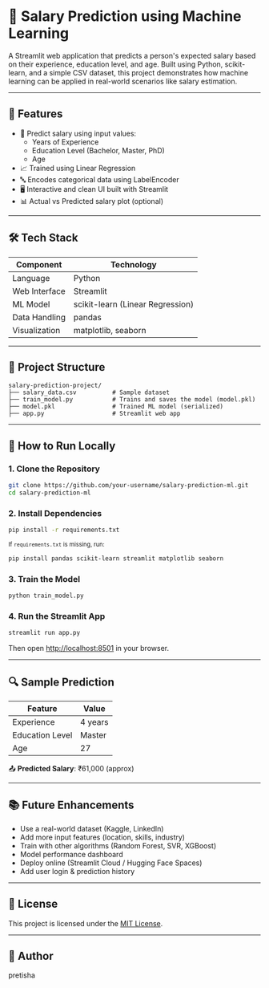 
# 💼 Salary Prediction using Machine Learning

A Streamlit web application that predicts a person's expected salary based on their experience, education level, and age. Built using Python, scikit-learn, and a simple CSV dataset, this project demonstrates how machine learning can be applied in real-world scenarios like salary estimation.

---

## 🚀 Features

- 🎯 Predict salary using input values:
  - Years of Experience
  - Education Level (Bachelor, Master, PhD)
  - Age
- 📈 Trained using Linear Regression
- 🔤 Encodes categorical data using LabelEncoder
- 🖥️ Interactive and clean UI built with Streamlit
- 📊 Actual vs Predicted salary plot (optional)

---

## 🛠️ Tech Stack

| Component      | Technology           |
|----------------|----------------------|
| Language       | Python               |
| Web Interface  | Streamlit            |
| ML Model       | scikit-learn (Linear Regression) |
| Data Handling  | pandas               |
| Visualization  | matplotlib, seaborn  |

---

## 📁 Project Structure

```
salary-prediction-project/
├── salary_data.csv          # Sample dataset
├── train_model.py           # Trains and saves the model (model.pkl)
├── model.pkl                # Trained ML model (serialized)
├── app.py                   # Streamlit web app
```

---

## 🧪 How to Run Locally

### 1. Clone the Repository

```bash
git clone https://github.com/your-username/salary-prediction-ml.git
cd salary-prediction-ml
```

### 2. Install Dependencies

```bash
pip install -r requirements.txt
```

<sub>If `requirements.txt` is missing, run:</sub>

```bash
pip install pandas scikit-learn streamlit matplotlib seaborn
```

### 3. Train the Model

```bash
python train_model.py
```

### 4. Run the Streamlit App

```bash
streamlit run app.py
```

Then open [http://localhost:8501](http://localhost:8501) in your browser.

---

## 🔍 Sample Prediction

| Feature           | Value       |
|-------------------|-------------|
| Experience        | 4 years     |
| Education Level   | Master      |
| Age               | 27          |

📤 **Predicted Salary**: ₹61,000 (approx)

---

## 📚 Future Enhancements

- Use a real-world dataset (Kaggle, LinkedIn)
- Add more input features (location, skills, industry)
- Train with other algorithms (Random Forest, SVR, XGBoost)
- Model performance dashboard
- Deploy online (Streamlit Cloud / Hugging Face Spaces)
- Add user login & prediction history

---

## 📄 License

This project is licensed under the [MIT License](LICENSE).

---

## 👤 Author
pretisha 
